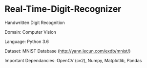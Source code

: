 # Real-Time-Digit-Recognizer
Handwritten Digit Recognition 

Domain: Computer Vision 

Language: Python 3.6 

Dataset: MNIST Database (http://yann.lecun.com/exdb/mnist/) 

Important Dependancies: OpenCV (cv2), Numpy, Matplotlib, Pandas
